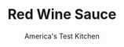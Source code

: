 ---
layout: ../../layouts/MarkdownPostLayout.astro
title: Red Wine Sauce
author: America's Test Kitchen
pubDate: 2023-03-15
description: "A holiday-worthy sauce."
image_url: https://res.cloudinary.com/hksqkdlah/image/upload/ar_1:1,c_fill,dpr_2.0,f_auto,fl_lossy.progressive.strip_profile,g_faces:auto,q_auto:low,w_344/38065_sfs-classic-roasted-beef-tenderloin-with-red-wine-sauce-35
tags: ["Sauces"]
calories: 1605
protein: 6
carbohydrates: 4
fats: 5
fiber: 
ingredients: ["5 tablespoons, unsalted butter, cut into 5 pieces and chilled","12 ounces, beef stew meat, cut into 1-inch pieces","2 tablespoons, tomato paste","2 cups, red wine","2 cups, beef broth","1 , shallot, sliced thin","2 tablespoons, soy sauce","1 1/2 tablespoons, sugar","6 sprigs, fresh thyme","2 1/2 teaspoons, cornstarch","1 tablespoon, cold water",", Salt and pepper"]
serves: 14
time: "45 minutes"
instructions: ["Melt 1 tablespoon butter in large saucepan over medium-high heat. Add beef and cook, stirring occasionally, until well browned and fond forms on bottom of saucepan, 10 to 12 minutes.","Add tomato paste and cook until darkened in color and fragrant, about 1 minute. Stir in wine, broth, shallot, soy sauce, sugar, and thyme sprigs and bring to boil, scraping up any browned bits. Cook until reduced to 4 cups, 12 to 15 minutes.","Strain sauce through fine-mesh strainer set over bowl; discard solids. Return sauce to saucepan and bring to boil over medium-high heat. Dissolve cornstarch in cold water. Whisk cornstarch mixture into sauce and boil until slightly thickened, about 30 seconds. Reduce heat to low and whisk in remaining 4 tablespoons butter, 1 piece at a time. Season with salt and pepper to taste. Remove from heat and cover to keep warm."]
nutrition: ["250 mg Potassium, K","81 mg Phosphorus, P","18 mg Calcium, Ca","1 mg Iron, Fe","17 mg Magnesium, Mg","252 mg Sodium, Na","1 mg Zinc, Zn","5 g Total lipid (fat)","1 mg Niacin","1 g Fatty acids, total monounsaturated","2 mg Vitamin C, total ascorbic acid","26 mg Cholesterol","3 g Fatty acids, total saturated","3 µg Folate, food","2 g Sugars, total","1 µg Vitamin K (phylloquinone)","87 g Water","4 g Carbohydrate, by difference","3 µg Folate, DFE","6 g Protein","40 µg Vitamin A, RAE","114 kcal Energy","1 g Sugars, added","1605 calories"]
notes: "Medium-bodied red wines, such as Cotes du Rhone or Pinot Noir, are best for this recipe. You can substitute chain meat trimmed from a beef tenderloin for the stew meat called for here."
---